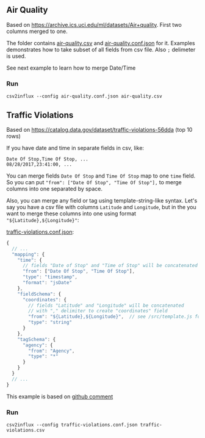 ## Air Quality
Based on https://archive.ics.uci.edu/ml/datasets/Air+quality.
First two columns merged to one.

The folder contains [air-quality.csv](air-quality.csv) and [air-quality.conf.json](air-quality.conf.json) for it.
Examples demonstrates how to take subset of all fields from csv file. Also `;` delimeter is used.

See next example to learn how to merge Date/Time


### Run

```
csv2influx --config air-quality.conf.json air-quality.csv
```

## Traffic Violations

Based on https://catalog.data.gov/dataset/traffic-violations-56dda (top 10 rows)


If you have date and time in separate fields in csv, like:

```
Date Of Stop,Time Of Stop, ...
08/28/2017,23:41:00, ...
```

You can merge fields `Date Of Stop` and `Time Of Stop` map to one `time` field.
So you can put `"from": ["Date Of Stop", "Time Of Stop"],` to merge columns into one separated by space.

Also, you can merge any field or tag using template-string-like syntax. 
Let's say you have a csv file with columns `Latitude` and `Longitude`, but in the you want to merge
these columns into one using format `"${Latitude},${Longitude}"`:

[traffic-violations.conf.json](traffic-violations.conf.json):
```javascript
{
  // ...
  "mapping": {
    "time": {
      // fields "Date of Stop" and "Time of Stop" will be concatenated to create timestamp
      "from": ["Date Of Stop", "Time Of Stop"],
      "type": "timestamp",
      "format": "jsDate"
    },
    "fieldSchema": {
      "coordinates": {
        // fields "Latitude" and "Longitude" will be concatenated 
        // with "," delimiter to create "coordinates" field
        "from": "${Latitude},${Longitude}",  // see /src/template.js for more info
        "type": "string"
      }
    },
    "tagSchema": {
      "agency": {
        "from": "Agency",
        "type": "*"
      }
    }
  }
  // ...
}

```

This example is based on [github comment](https://github.com/CorpGlory/csv2influx/issues/28#issuecomment-335570628)

### Run

```
csv2influx --config traffic-violations.conf.json traffic-violations.csv
```
